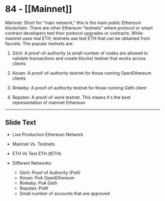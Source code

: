 # 84 - [[Mainnet]]

Mainnet: Short for "main network," this is the main public Ethereum blockchain. There are other Ethereum “testnets” where protocol or smart contract developers test their protocol upgrades or contracts. While mainnet uses real ETH, testnets use test ETH that can be obtained from faucets. The popular testnets are:

1.  Görli: A proof-of-authority (a small number of nodes are allowed to validate transactions and create blocks) testnet that works across clients
    
2.  Kovan: A proof-of-authority testnet for those running OpenEthereum clients
    
3.  Rinkeby: A proof-of-authority testnet for those running Geth client
    
4.  Ropsten: A proof-of-work testnet. This means it's the best representation of mainnet Ethereum

___
## Slide Text
- Live Production Ethereum Network
- Mainnet Vs. Testnets
- ETH Vs Test ETH (tETH)

- Different Networks:
  - Görli: Proof of Authority (PoA)
  - Kovan: PoA OpenEthereum
  - Rinkeby: PoA Geth
  - Ropsten: PoW
  - Small number of accounts that are approved


 

